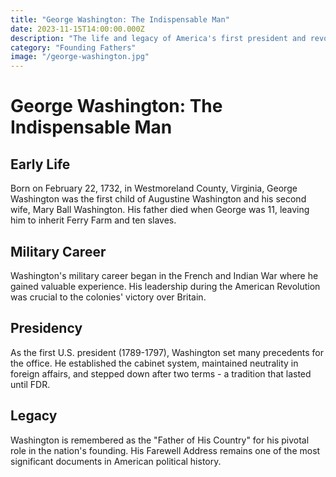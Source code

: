 ```yaml
---
title: "George Washington: The Indispensable Man"
date: 2023-11-15T14:00:00.000Z
description: "The life and legacy of America's first president and revolutionary war hero."
category: "Founding Fathers"
image: "/george-washington.jpg"
---
```


# George Washington: The Indispensable Man

## Early Life
Born on February 22, 1732, in Westmoreland County, Virginia, George Washington was the first child of Augustine Washington and his second wife, Mary Ball Washington. His father died when George was 11, leaving him to inherit Ferry Farm and ten slaves.

## Military Career
Washington's military career began in the French and Indian War where he gained valuable experience. His leadership during the American Revolution was crucial to the colonies' victory over Britain.

## Presidency
As the first U.S. president (1789-1797), Washington set many precedents for the office. He established the cabinet system, maintained neutrality in foreign affairs, and stepped down after two terms - a tradition that lasted until FDR.

## Legacy
Washington is remembered as the "Father of His Country" for his pivotal role in the nation's founding. His Farewell Address remains one of the most significant documents in American political history.
